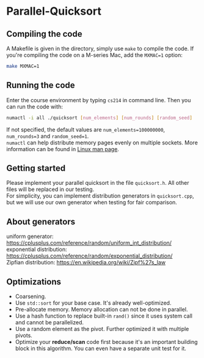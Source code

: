 # Parallel-Quicksort  

## Compiling the code  
A Makefile is given in the directory, simply use ``make`` to compile the code. If you're compiling the code on a M-series Mac, add the ``MXMAC=1`` option:  
```bash
make MXMAC=1  
```
## Running the code  
Enter the course environment by typing ``cs214`` in command line. Then you can run the code with:  
```bash
numactl -i all ./quicksort [num_elements] [num_rounds] [random_seed]  
```
If not specified, the default values are ``num_elements=100000000``, ``num_rounds=3`` and ``random_seed=1``.  
``numactl`` can help distribute memory pages evenly on multiple sockets. More information can be found in [Linux man page](https://linux.die.net/man/8/numactl).  

## Getting started  
Please implement your parallel quicksort in the file ``quicksort.h``. All other files will be replaced in our testing.  
For simplicity, you can implement distribution generators in ``quicksort.cpp``, but we will use our own generator when testing for fair comparison.  

## About generators  
uniform generator: https://cplusplus.com/reference/random/uniform_int_distribution/  
exponential distribution: https://cplusplus.com/reference/random/exponential_distribution/  
Zipfian distribution: https://en.wikipedia.org/wiki/Zipf%27s_law  

## Optimizations  
+ Coarsening.  
+ Use ``std::sort`` for your base case. It's already well-optimized.  
+ Pre-allocate memory. Memory allocation can not be done in parallel.  
+ Use a hash function to replace built-in ``rand()`` since it uses system call and cannot be parallelized.  
+ Use a random element as the pivot. Further optimized it with multiple pivots.  
+ Optimize your **reduce/scan** code first because it's an important building block in this algorithm. You can even have a separate unit test for it.  

